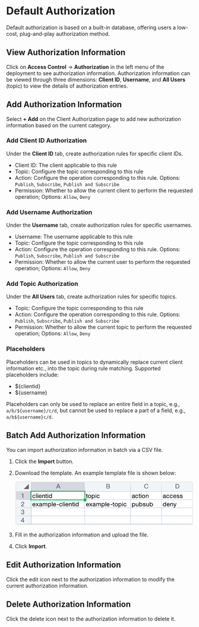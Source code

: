 # Default Authorization

Default authorization is based on a built-in database, offering users a low-cost, plug-and-play authorization method.

## View Authorization Information

Click on **Access Control** -> **Authorization** in the left menu of the deployment to see authorization information. Authorization information can be viewed through three dimensions: **Client ID**, **Username**, and **All Users** (topic) to view the details of authorization entries.

## Add Authorization Information

Select **+ Add** on the Client Authorization page to add new authorization information based on the current category.

### Add Client ID Authorization

Under the **Client ID** tab, create authorization rules for specific client IDs.

- Client ID: The client applicable to this rule
- Topic: Configure the topic corresponding to this rule
- Action: Configure the operation corresponding to this rule. Options: `Publish`, `Subscribe`, `Publish and Subscribe`
- Permission: Whether to allow the current client to perform the requested operation; Options: `Allow`, `Deny`

### Add Username Authorization

Under the **Username** tab, create authorization rules for specific usernames.

- Username: The username applicable to this rule
- Topic: Configure the topic corresponding to this rule
- Action: Configure the operation corresponding to this rule. Options: `Publish`, `Subscribe`, `Publish and Subscribe`
- Permission: Whether to allow the current user to perform the requested operation; Options: `Allow`, `Deny`

### Add Topic Authorization

Under the **All Users** tab, create authorization rules for specific topics.

- Topic: Configure the topic corresponding to this rule
- Action: Configure the operation corresponding to this rule. Options: `Publish`, `Subscribe`, `Publish and Subscribe`
- Permission: Whether to allow the current topic to perform the requested operation; Options: `Allow`, `Deny`

### Placeholders

Placeholders can be used in topics to dynamically replace current client information etc., into the topic during rule matching. Supported placeholders include:

- ${clientid}
- ${username}

Placeholders can only be used to replace an entire field in a topic, e.g., `a/b/${username}/c/d`, but cannot be used to replace a part of a field, e.g., `a/b${username}c/d`.

## Batch Add Authorization Information

You can import authorization information in batch via a CSV file.

1. Click the **Import** button.

2. Download the template. An example template file is shown below:

   ![auth_csv](./_assets/auth_csv.png)

3. Fill in the authorization information and upload the file.

4. Click **Import**.

## Edit Authorization Information

Click the edit icon next to the authorization information to modify the current authorization information.

## Delete Authorization Information

Click the delete icon next to the authorization information to delete it.